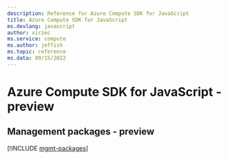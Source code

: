 ```yaml
---
description: Reference for Azure Compute SDK for JavaScript
title: Azure Compute SDK for JavaScript
ms.devlang: javascript
author: xirzec
ms.service: compute
ms.author: jeffish
ms.topic: reference
ms.data: 09/15/2022
---
```

# Azure Compute SDK for JavaScript - preview

## Management packages - preview
[!INCLUDE [mgmt-packages](compute-mgmt-index.md)]